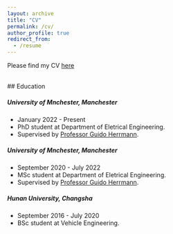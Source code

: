 ```yaml
---
layout: archive
title: "CV"
permalink: /cv/
author_profile: true
redirect_from:
  - /resume
---
```

Please find my CV [here](/files/CV_Guolin_202305.pdf)

<br>
## Education

##### University of Mnchester, Manchester

* January 2022 - Present
* PhD student at Department of Eletrical Engineering.
* Supervised by <a href="https://research.manchester.ac.uk/en/persons/guido.herrmann">Professor Guido Herrmann</a>.

##### University of Mnchester, Manchester

* September 2020 - July 2022
* MSc student at Department of Eletrical Engineering.
* Supervised by <a href="https://research.manchester.ac.uk/en/persons/guido.herrmann">Professor Guido Herrmann</a>.

##### Hunan University, Changsha
* September 2016 - July 2020
* BSc student at Vehicle Engineering.

<br>
<br>
